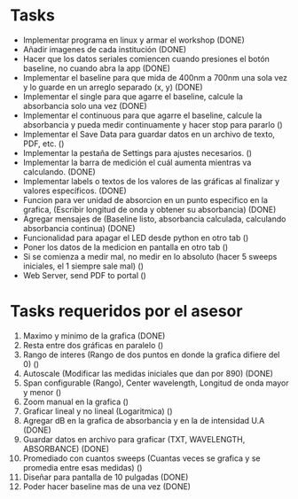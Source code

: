 # Tasks 
- Implementar programa en linux y armar el workshop (DONE)
- Añadir imagenes de cada institución (DONE)
- Hacer que los datos seriales comiencen cuando presiones el botón baseline, no cuando abra la app (DONE)
- Implementar el baseline para que mida de 400nm a 700nm una sola vez y lo guarde en un arreglo separado (x, y) (DONE)
- Implementar el single para que agarre el baseline, calcule la absorbancia solo una vez (DONE)
- Implementar el continuous para que agarre el baseline, calcule la absorbancia y pueda medir continuamente y hacer stop para pararlo ()
- Implementar el Save Data para guardar datos en un archivo de texto, PDF, etc. ()
- Implementar la pestaña de Settings para ajustes necesarios. ()
- Implementar la barra de medición el cuál aumenta mientras va calculando. (DONE)
- Implementar labels o textos de los valores de las gráficas al finalizar y valores específicos. (DONE)
- Funcion para ver unidad de absorcion en un punto especifico en la grafica, (Escribir longitud de onda y obtener su absorbancia) (DONE)
- Agregar mensajes de (Baseline listo, absorbancia calculada, calculando absorbancia continua) (DONE)
- Funcionalidad para apagar el LED desde python en otro tab ()
- Poner los datos de la medicion en pantalla en otro tab ()
- Si se comienza a medir mal, no medir en lo absoluto (hacer 5 sweeps iniciales, el 1 siempre sale mal) ()
- Web Server, send PDF to portal ()

# Tasks requeridos por el asesor
1. Maximo y minimo de la grafica (DONE)
2. Resta entre dos gráficas en paralelo ()
3. Rango de interes (Rango de dos puntos en donde la grafica difiere del 0) ()
4. Autoscale (Modificar las medidas iniciales que dan por 890) (DONE)
5. Span configurable (Rango), Center wavelength, Longitud de onda mayor y menor ()
6. Zoom manual en la grafica ()
7. Graficar lineal y no lineal (Logaritmica) ()
8. Agregar dB en la grafica de absorbancia y en la de intensidad U.A (DONE)
9. Guardar datos en archivo para graficar (TXT, WAVELENGTH, ABSORBANCE) (DONE)
10. Promediado con cuantos sweeps (Cuantas veces se grafica y se promedia entre esas medidas) ()
11. Diseñar para pantalla de 10 pulgadas (DONE)
12. Poder hacer baseline mas de una vez (DONE)
